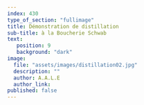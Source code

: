 ```yaml
---
index: 430
type_of_section: "fullimage"
title: Démonstration de distillation
sub-title: à la Boucherie Schwab
text:
   position: 9
   background: "dark"
image:
  file: "assets/images/distillation02.jpg"
  description: ""
  author: A.A.L.E
  author_link: 
published: false
---
```


